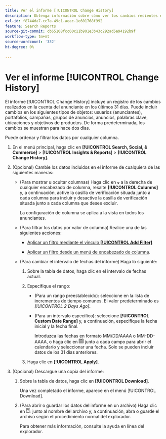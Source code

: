 ```yaml
---
title: Ver el informe [!UICONTROL Change History]
description: Obtenga información sobre cómo ver los cambios recientes en la cuenta del anunciante.
exl-id: f8744da7-cc7a-49c1-aeac-1e601768f992
feature: Search Reports
source-git-commit: cb65108fcc60c11b901e3b43c292ad5a94192b9f
workflow-type: tm+mt
source-wordcount: '332'
ht-degree: 0%

---
```


# Ver el informe [!UICONTROL Change History]

El informe [!UICONTROL Change History] incluye un registro de los cambios realizados en la cuenta del anunciante en los últimos 31 días. Puede incluir cambios en los siguientes tipos de objetos: usuarios (anunciantes), portafolios, campañas, grupos de anuncios, anuncios, palabras clave, ubicaciones y objetivos de productos. De forma predeterminada, los cambios se muestran para hace dos días.

Puede ordenar y filtrar los datos por cualquier columna.

1. En el menú principal, haga clic en **[!UICONTROL Search, Social, & Commerce]** > **[!UICONTROL Insights & Reports]** > **[!UICONTROL Change History]**.

1. (Opcional) Cambie los datos incluidos en el informe de cualquiera de las siguientes maneras:

   * (Para mostrar u ocultar columnas) Haga clic en ![Flecha abajo](/help/search-social-commerce/assets/arrow-down-expand.png "Flecha abajo") a la derecha de cualquier encabezado de columna, resalte **[!UICONTROL Columns]** y, a continuación, active la casilla de verificación situada junto a cada columna para incluir y desactive la casilla de verificación situada junto a cada columna que desee excluir.

     La configuración de columna se aplica a la vista en todos los anunciantes.

   * (Para filtrar los datos por valor de columna) Realice una de las siguientes acciones:

      * [Aplicar un filtro mediante el vínculo **[!UICONTROL Add Filter]**](/help/search-social-commerce/common-tasks/data-views/ad-hoc-settings/column-filter-apply-from-column-heading.md).

      * [Aplicar un filtro desde un menú de encabezado de columna](/help/search-social-commerce/common-tasks/data-views/ad-hoc-settings/column-filter-apply-from-column-heading.md).

   * (Para cambiar el intervalo de fechas del informe) Haga lo siguiente:

      1. Sobre la tabla de datos, haga clic en el intervalo de fechas actual.

      1. Especifique el rango:

         * (Para un rango preestablecido): seleccione en la lista de incrementos de tiempo comunes. El valor predeterminado es *[!UICONTROL 2 Days Ago]*.

         * (Para un intervalo específico): seleccione **[!UICONTROL Custom Date Range]** y, a continuación, especifique la fecha inicial y la fecha final.

           Introduzca las fechas en formato MM/DD/AAAA o MM-DD-AAAA, o haga clic en ![Calendario](/help/search-social-commerce/assets/calendar.png "Calendario") junto a cada campo para abrir el calendario y seleccionar una fecha. Solo se pueden incluir datos de los 31 días anteriores.

      1. Haga clic en **[!UICONTROL Apply]**.

1. (Opcional) Descargue una copia del informe:

   1. Sobre la tabla de datos, haga clic en **[!UICONTROL Download]**.

      Una vez completado el informe, aparece en el menú [!UICONTROL Download].

   1. (Para abrir o guardar los datos del informe en un archivo) Haga clic en ![Descargar informe como XLS](/help/search-social-commerce/assets/download-spreadsheet2.png "Descargar informe como XLS") junto al nombre del archivo y, a continuación, abra o guarde el archivo según el procedimiento normal del explorador.

      Para obtener más información, consulte la ayuda en línea del explorador.

